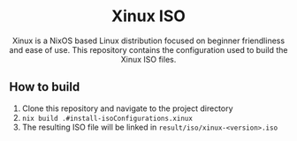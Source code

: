<div align="center">

# Xinux ISO

Xinux is a NixOS based Linux distribution focused on beginner friendliness and ease of use. This repository contains the configuration used to build the Xinux ISO files.

</div>

## How to build

1. Clone this repository and navigate to the project directory
2. `nix build .#install-isoConfigurations.xinux`
3. The resulting ISO file will be linked in `result/iso/xinux-<version>.iso`
